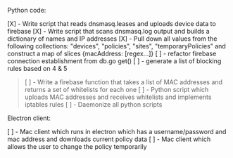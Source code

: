 Python code:

[X] - Write script that reads dnsmasq.leases and uploads device data to firebase
[X] - Write script that scans dnsmasq.log output and builds a dictionary of names and IP addresses
[X] - Pull down all values from the following collections: "devices", "policies", "sites", "temporaryPolicies" and construct a map of slices {macAddress: [regex...]}
[ ] - refactor firebase connection establishment from db.go get()
[ ] - generate a list of blocking rules based on 4 & 5

> [ ] - Write a firebase function that takes a list of MAC addresses and returns a set of whitelists for each one
> [ ] - Python script which uploads MAC addresses and receives whitelists and implements iptables rules
> [ ] - Daemonize all python scripts

Electron client:

[ ] - Mac client which runs in electron which has a username/password and mac address and downloads current policy data
[ ] - Mac client which allows the user to change the policy temporarily

